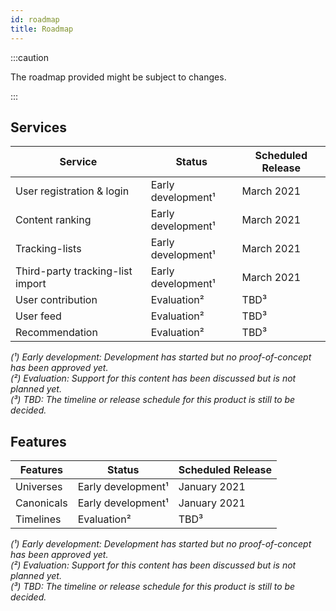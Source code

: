 ```yaml
---
id: roadmap
title: Roadmap
---
```


:::caution

The roadmap provided might be subject to changes.

:::

## Services

| Service | Status | Scheduled Release |
| --- | --- | --- | 
| User registration & login | Early development¹ | March 2021 |
| Content ranking | Early development¹ | March 2021 |
| Tracking-lists | Early development¹ | March 2021 |
| Third-party tracking-list import | Early development¹ | March 2021 |
| User contribution | Evaluation² | TBD³ |
| User feed | Evaluation² | TBD³ |
| Recommendation | Evaluation² | TBD³ |

*(¹) Early development: Development has started but no proof-of-concept has been approved yet.*  
*(²) Evaluation: Support for this content has been discussed but is not planned yet.*  
*(³) TBD: The timeline or release schedule for this product is still to be decided.*  

## Features

| Features | Status | Scheduled Release |
| --- | --- | --- | 
| Universes | Early development¹ | January 2021 |
| Canonicals | Early development¹ | January 2021 |
| Timelines | Evaluation² | TBD³ |

*(¹) Early development: Development has started but no proof-of-concept has been approved yet.*  
*(²) Evaluation: Support for this content has been discussed but is not planned yet.*  
*(³) TBD: The timeline or release schedule for this product is still to be decided.*  
